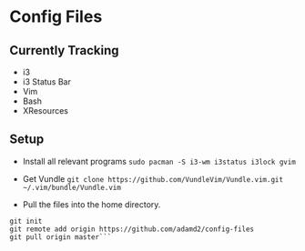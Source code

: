 # Config Files

## Currently Tracking
- i3 
- i3 Status Bar
- Vim 
- Bash
- XResources

## Setup
- Install all relevant programs
```sudo pacman -S i3-wm i3status i3lock gvim```  
- Get Vundle
```git clone https://github.com/VundleVim/Vundle.vim.git ~/.vim/bundle/Vundle.vim```  

- Pull the files into the home directory.
```cd
git init
git remote add origin https://github.com/adamd2/config-files
git pull origin master```  

